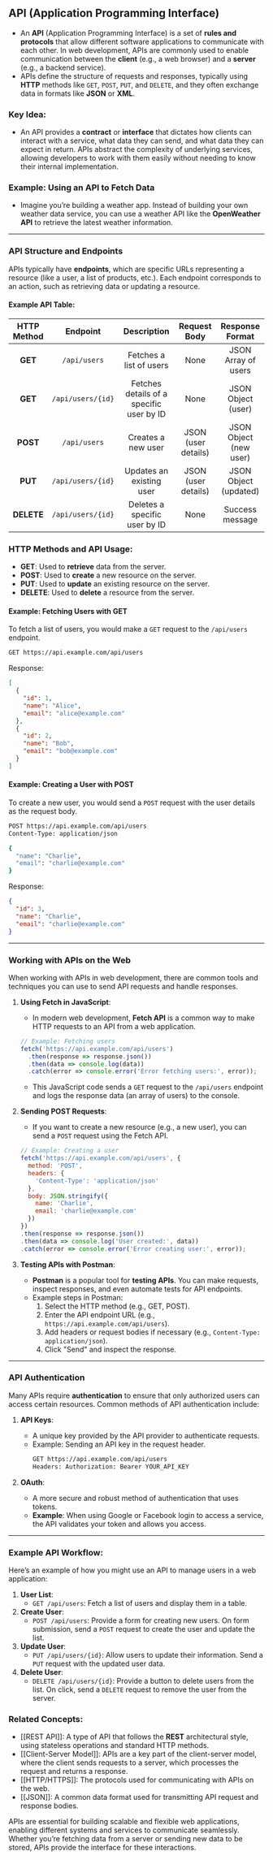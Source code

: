 ## API (Application Programming Interface)

- An **API** (Application Programming Interface) is a set of **rules and protocols** that allow different software applications to communicate with each other. In web development, APIs are commonly used to enable communication between the **client** (e.g., a web browser) and a **server** (e.g., a backend service).
- APIs define the structure of requests and responses, typically using **HTTP** methods like `GET`, `POST`, `PUT`, and `DELETE`, and they often exchange data in formats like **JSON** or **XML**.

### Key Idea:
- An API provides a **contract** or **interface** that dictates how clients can interact with a service, what data they can send, and what data they can expect in return. APIs abstract the complexity of underlying services, allowing developers to work with them easily without needing to know their internal implementation.

### Example: Using an API to Fetch Data
- Imagine you’re building a weather app. Instead of building your own weather data service, you can use a weather API like the **OpenWeather API** to retrieve the latest weather information.

---

### API Structure and Endpoints

APIs typically have **endpoints**, which are specific URLs representing a resource (like a user, a list of products, etc.). Each endpoint corresponds to an action, such as retrieving data or updating a resource.

#### Example API Table:

| **HTTP Method** | **Endpoint**               | **Description**                                 | **Request Body**      | **Response Format**    |
|:---------------:|:--------------------------:|:-----------------------------------------------:|:---------------------:|:----------------------:|
| **GET**         | `/api/users`               | Fetches a list of users                         | None                  | JSON Array of users    |
| **GET**         | `/api/users/{id}`          | Fetches details of a specific user by ID        | None                  | JSON Object (user)     |
| **POST**        | `/api/users`               | Creates a new user                              | JSON (user details)    | JSON Object (new user) |
| **PUT**         | `/api/users/{id}`          | Updates an existing user                        | JSON (user details)    | JSON Object (updated)  |
| **DELETE**      | `/api/users/{id}`          | Deletes a specific user by ID                   | None                  | Success message        |

### HTTP Methods and API Usage:

- **GET**: Used to **retrieve** data from the server.
- **POST**: Used to **create** a new resource on the server.
- **PUT**: Used to **update** an existing resource on the server.
- **DELETE**: Used to **delete** a resource from the server.

#### Example: Fetching Users with GET
To fetch a list of users, you would make a `GET` request to the `/api/users` endpoint.

```bash
GET https://api.example.com/api/users
```

Response:
```json
[
  {
    "id": 1,
    "name": "Alice",
    "email": "alice@example.com"
  },
  {
    "id": 2,
    "name": "Bob",
    "email": "bob@example.com"
  }
]
```

#### Example: Creating a User with POST
To create a new user, you would send a `POST` request with the user details as the request body.

```bash
POST https://api.example.com/api/users
Content-Type: application/json

{
  "name": "Charlie",
  "email": "charlie@example.com"
}
```

Response:
```json
{
  "id": 3,
  "name": "Charlie",
  "email": "charlie@example.com"
}
```

---

### Working with APIs on the Web

When working with APIs in web development, there are common tools and techniques you can use to send API requests and handle responses.

1. **Using Fetch in JavaScript**:
   - In modern web development, **Fetch API** is a common way to make HTTP requests to an API from a web application.

   ```javascript
   // Example: Fetching users
   fetch('https://api.example.com/api/users')
     .then(response => response.json())
     .then(data => console.log(data))
     .catch(error => console.error('Error fetching users:', error));
   ```

   - This JavaScript code sends a `GET` request to the `/api/users` endpoint and logs the response data (an array of users) to the console.

2. **Sending POST Requests**:
   - If you want to create a new resource (e.g., a new user), you can send a `POST` request using the Fetch API.

   ```javascript
   // Example: Creating a user
   fetch('https://api.example.com/api/users', {
     method: 'POST',
     headers: {
       'Content-Type': 'application/json'
     },
     body: JSON.stringify({
       name: 'Charlie',
       email: 'charlie@example.com'
     })
   })
   .then(response => response.json())
   .then(data => console.log('User created:', data))
   .catch(error => console.error('Error creating user:', error));
   ```

3. **Testing APIs with Postman**:
   - **Postman** is a popular tool for **testing APIs**. You can make requests, inspect responses, and even automate tests for API endpoints.
   - Example steps in Postman:
     1. Select the HTTP method (e.g., GET, POST).
     2. Enter the API endpoint URL (e.g., `https://api.example.com/api/users`).
     3. Add headers or request bodies if necessary (e.g., `Content-Type: application/json`).
     4. Click "Send" and inspect the response.

---

### API Authentication

Many APIs require **authentication** to ensure that only authorized users can access certain resources. Common methods of API authentication include:

1. **API Keys**:
   - A unique key provided by the API provider to authenticate requests.
   - Example: Sending an API key in the request header.
     ```bash
     GET https://api.example.com/api/users
     Headers: Authorization: Bearer YOUR_API_KEY
     ```

2. **OAuth**:
   - A more secure and robust method of authentication that uses tokens.
   - **Example**: When using Google or Facebook login to access a service, the API validates your token and allows you access.

---

### Example API Workflow:
Here’s an example of how you might use an API to manage users in a web application:

1. **User List**: 
   - `GET /api/users`: Fetch a list of users and display them in a table.
2. **Create User**:
   - `POST /api/users`: Provide a form for creating new users. On form submission, send a `POST` request to create the user and update the list.
3. **Update User**:
   - `PUT /api/users/{id}`: Allow users to update their information. Send a `PUT` request with the updated user data.
4. **Delete User**:
   - `DELETE /api/users/{id}`: Provide a button to delete users from the list. On click, send a `DELETE` request to remove the user from the server.

### Related Concepts:
- [[REST API]]: A type of API that follows the **REST** architectural style, using stateless operations and standard HTTP methods.
- [[Client-Server Model]]: APIs are a key part of the client-server model, where the client sends requests to a server, which processes the request and returns a response.
- [[HTTP/HTTPS]]: The protocols used for communicating with APIs on the web.
- [[JSON]]: A common data format used for transmitting API request and response bodies.

APIs are essential for building scalable and flexible web applications, enabling different systems and services to communicate seamlessly. Whether you’re fetching data from a server or sending new data to be stored, APIs provide the interface for these interactions.
